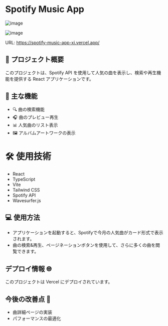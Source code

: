 # Spotify Music App
![image](https://github.com/user-attachments/assets/12e44512-5237-4e7f-a5ff-b50d8215f28d)

![image](https://github.com/user-attachments/assets/eedd34d2-8359-4928-ae1e-e18bfb34f084)

URL: https://spotify-music-app-xi.vercel.app/

## 🎵 プロジェクト概要

このプロジェクトは、Spotify API を使用して人気の曲を表示し、検索や再生機能を提供する React アプリケーションです。

## 🚀 主な機能

- 🔍 曲の検索機能
- 🎧 曲のプレビュー再生
- 📊 人気曲のリスト表示
- 🖼️ アルバムアートワークの表示

# 🛠️ 使用技術

- React
- TypeScript
- Vite
- Tailwind CSS
- Spotify API
- Wavesurfer.js

## 💻 使用方法

- アプリケーションを起動すると、Spotifyで今月の人気曲がカード形式で表示されます。
- 曲の検索&再生、ページネーションボタンを使用して、さらに多くの曲を閲覧できます。

## デプロイ情報 🌐

このプロジェクトは Vercel にデプロイされています。

## 今後の改善点 🔧

- 曲詳細ページの実装
- パフォーマンスの最適化
